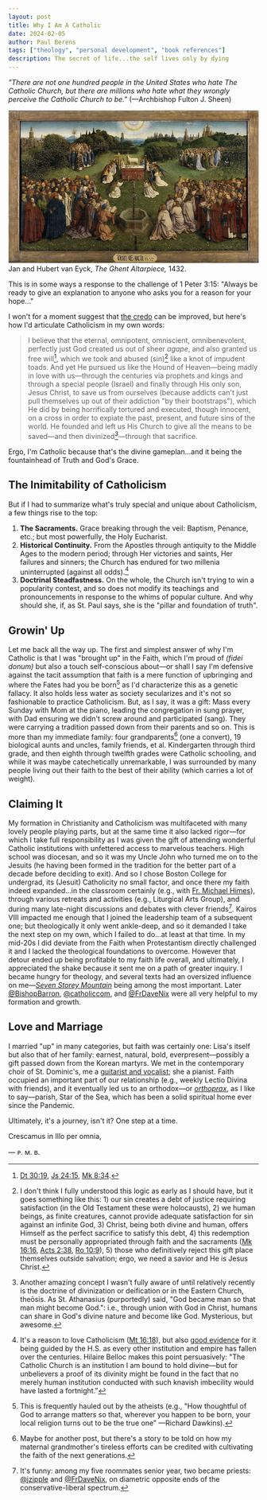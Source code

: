 ```yaml
---
layout: post
title: Why I Am A Catholic
date: 2024-02-05
author:	Paul Berens
tags: ["theology", "personal development", "book references"]
description: The secret of life...the self lives only by dying
---
```

*"There are not one hundred people in the United States who hate The Catholic Church, but there are millions who hate what they wrongly perceive the Catholic Church to be."* (—Archbishop Fulton J. Sheen)

![The Ghent Altarpiece (1432)](/assets/og/post_the-ghent-altarpiece.png)
<span class="muted small">Jan and Hubert van Eyck, *The Ghent Altarpiece,* 1432.</span>

This is in some ways a response to the challenge of 1 Peter 3:15: "Always be ready to give an explanation to anyone who asks you for a reason for your hope..."

I won't for a moment suggest that [the credo](/prayers/symbolum-apostolorum/) can be improved, but here's how I'd articulate Catholicism in my own words:

> I believe that the eternal, omnipotent, omniscient, omnibenevolent, perfectly just God created us out of sheer *agape*, and also granted us free will[^1], which we took and abused (sin)[^2] like a knot of impudent toads. And yet He pursued us like the Hound of Heaven—being madly in love with us—through the centuries via prophets and kings and through a special people (Israel) and finally through His only son, Jesus Christ, to save us from ourselves (because addicts can't just pull themselves up out of their addiction "by their bootstraps"), which He did by being horrifically tortured and executed, though innocent, on a cross in order to expiate the past, present, and future sins of the world. He founded and left us His Church to give all the means to be saved—and then divinized[^3]—through that sacrifice.

[^1]: [Dt 30:19](https://bible.usccb.org/bible/deuteronomy/30?19), [Js 24:15](https://bible.usccb.org/bible/joshua/24?15), [Mk 8:34](https://bible.usccb.org/bible/mark/8?34).

[^2]: I don't think I fully understood this logic as early as I should have, but it goes something like this: 1) our sin creates a debt of justice requiring satisfaction (in the Old Testament these were holocausts), 2) we human beings, as finite creatures, cannot provide adequate satisfaction for sin against an infinite God, 3) Christ, being both divine and human, offers Himself as the perfect sacrifice to satisfy this debt, 4) this redemption must be personally appropriated through faith and the sacraments ([Mk 16:16](https://bible.usccb.org/bible/mark/16?16), [Acts 2:38](https://bible.usccb.org/bible/acts/2?38), [Ro 10:9](https://bible.usccb.org/bible/romans/10?9)), 5) those who definitively reject this gift place themselves outside salvation; ergo, we need a savior and He is Jesus Christ.

[^3]: Another amazing concept I wasn't fully aware of until relatively recently is the doctrine of divinization or deification or in the Eastern Church, theōsis. As St. Athanasius (purportedly) said, "God became man so that man might become God.": i.e., through union with God in Christ, humans can share in God's divine nature and become like God. Mysterious, but awesome.

Ergo, I'm Catholic because that's the divine gameplan...and it being the fountainhead of Truth and God's Grace.

## The Inimitability of Catholicism

But if I had to summarize what's truly special and unique about Catholicism, a few things rise to the top:
1. **The Sacraments.** Grace breaking through the veil: Baptism, Penance, etc.; but most powerfully, the Holy Eucharist.
2. **Historical Continuity.** From the Apostles through antiquity to the Middle Ages to the modern period; through Her victories and saints, Her failures and sinners; the Church has endured for two millenia uninterrupted (against all odds).[^4]
3. **Doctrinal Steadfastness.** On the whole, the Church isn't trying to win a popularity contest, and so does not modify its teachings and pronouncements in response to the whims of popular culture. And why should she, if, as St. Paul says, she is the "pillar and foundation of truth".

[^4]: It's a reason to love Catholicism ([Mt 16:18](https://bible.usccb.org/bible/matthew/16?18)), but also [good evidence](/apologia/) for it being guided by the H.S. as every other institution and empire has fallen over the centuries. Hilaire Belloc makes this point persuasively: "The Catholic Church is an institution I am bound to hold divine—but for unbelievers a proof of its divinity might be found in the fact that no merely human institution conducted with such knavish imbecility would have lasted a fortnight."

## Growin' Up
Let me back all the way up. The first and simplest answer of why I'm Catholic is that I was "brought up" in the Faith, which I'm proud of *(fidei donum)* but also a touch self-conscious about—or shall I say I'm defensive against the tacit assumption that faith is a mere function of upbringing and where the Fates had you be born[^5] as I'd characterize this as a genetic fallacy. It also holds less water as society secularizes and it's not so fashionable to practice Catholicism. But, as I say, it was a gift: Mass every Sunday with Mom at the piano, leading the congregation in sung prayer, with Dad ensuring we didn't screw around and participated (sang). They were carrying a tradition passed down from their parents and so on. This is more than my immediate family: four grandparents[^6] (one a convert), 19 biological aunts and uncles, family friends, et al. Kindergarten through third grade, and then eighth through twelfth grades were Catholic schooling, and while it was maybe catechetically unremarkable, I was surrounded by many people living out their faith to the best of their ability (which carries a lot of weight).
 
[^5]: This is frequently hauled out by the atheists (e.g., "How thoughtful of God to arrange matters so that, wherever you happen to be born, your local religion turns out to be the true one" —Richard Dawkins).
[^6]: Maybe for another post, but there's a story to be told on how my maternal grandmother's tireless efforts can be credited with cultivating the faith of the next generations.

## Claiming It
My formation in Christianity and Catholicism was multifaceted with many lovely people playing parts, but at the same time it also lacked rigor—for which I take full responsibility as I was given the gift of attending wonderful Catholic institutions with unfettered access to marvelous teachers. High school was diocesan, and so it was my Uncle John who turned me on to the Jesuits (he having been formed in the tradition for the better part of a decade before deciding to exit). And so I chose Boston College for undergrad, its (Jesuit) Catholicity no small factor, and once there my faith indeed expanded...in the classroom certainly (e.g., with [Fr. Michael Himes](/frhimes.html)), through various retreats and activities (e.g., Liturgical Arts Group), and during many late-night discussions and debates with clever friends[^7]. Kairos VIII impacted me enough that I joined the leadership team of a subsequent one; but theologically it only went ankle-deep, and so it demanded I take the next step on my own, which I failed to do...at least at that time. In my mid-20s I did deviate from the Faith when Protestantism directly challenged it and I lacked the theological foundations to overcome. However that detour ended up being profitable to my faith life overall, and ultimately, I appreciated the shake because it sent me on a path of greater inquiry. I became hungry for theology, and several texts had an oversized influence on me—[*Seven Storey Mountain*](/books/seven-storey-mountain/) being among the most important. Later [@BishopBarron](https://x.com/BishopBarron), [@catholiccom](https://x.com/catholiccom), and [@FrDaveNix](https://x.com/FrDaveNix) were all very helpful to my formation and growth.

[^7]: It's funny: among my five roommates senior year, two became priests: [@jzipple](https://x.com/jzipple) and [@FrDaveNix](https://x.com/FrDaveNix), on diametric opposite ends of the conservative-liberal spectrum.

## Love and Marriage
I married "up" in many categories, but faith was certainly one: Lisa's itself but also that of her family: earnest, natural, bold, everpresent—possibly a gift passed down from the Korean martyrs. We met in the contemporary choir of St. Dominic's, me a [guitarist and vocalist](/musical-odyssey/); she a pianist. Faith occupied an important part of our relationship (e.g., weekly Lectio Divina with friends), and it eventually led us to an orthodox—or [*orthoprax*](/orthopraxy.html), as I like to say—parish, Star of the Sea, which has been a solid spiritual home ever since the Pandemic.

Ultimately, it's a journey, isn't it? One step at a time.

Crescamus in Illo per omnia,

— ᴘ. ᴍ. ʙ.